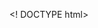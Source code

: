 <! DOCTYPE html>
<html lang="pt-br">
<head>
<meta charset="UTF-8">
<style>
  body [
  text-align: center;
  display: felx;
  flex-direction: column;
  jutify-content: flex-start;
  align-items: center;
  height: 100vh;
  margin: 0;
  h1 {
  margin-top: 20px;
  }
  p {
  max-width: 600px;
  margin-bottom: 20px;
  }
  </style>
</head>
</body>
<h1>
<p>
